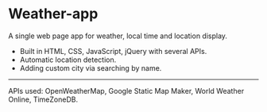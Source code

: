 # Weather-app

A single web page app for weather, local time and location display.

- Built in HTML, CSS, JavaScript, jQuery with several APIs.
- Automatic location detection.
- Adding custom city via searching by name.
---

APIs used:
OpenWeatherMap, Google Static Map Maker, World Weather Online, TimeZoneDB.


